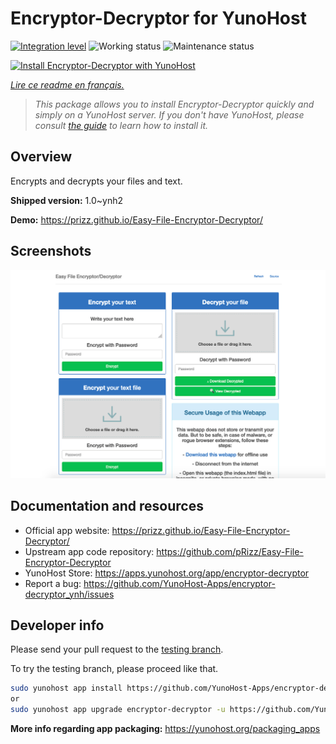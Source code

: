 <!--
N.B.: This README was automatically generated by https://github.com/YunoHost/apps/tree/master/tools/README-generator
It shall NOT be edited by hand.
-->

# Encryptor-Decryptor for YunoHost

[![Integration level](https://dash.yunohost.org/integration/encryptor-decryptor.svg)](https://dash.yunohost.org/appci/app/encryptor-decryptor) ![Working status](https://ci-apps.yunohost.org/ci/badges/encryptor-decryptor.status.svg) ![Maintenance status](https://ci-apps.yunohost.org/ci/badges/encryptor-decryptor.maintain.svg)

[![Install Encryptor-Decryptor with YunoHost](https://install-app.yunohost.org/install-with-yunohost.svg)](https://install-app.yunohost.org/?app=encryptor-decryptor)

*[Lire ce readme en français.](./README_fr.md)*

> *This package allows you to install Encryptor-Decryptor quickly and simply on a YunoHost server.
If you don't have YunoHost, please consult [the guide](https://yunohost.org/#/install) to learn how to install it.*

## Overview

Encrypts and decrypts your files and text.

**Shipped version:** 1.0~ynh2

**Demo:** https://prizz.github.io/Easy-File-Encryptor-Decryptor/

## Screenshots

![Screenshot of Encryptor-Decryptor](./doc/screenshots/screenshot.png)

## Documentation and resources

* Official app website: <https://prizz.github.io/Easy-File-Encryptor-Decryptor/>
* Upstream app code repository: <https://github.com/pRizz/Easy-File-Encryptor-Decryptor>
* YunoHost Store: <https://apps.yunohost.org/app/encryptor-decryptor>
* Report a bug: <https://github.com/YunoHost-Apps/encryptor-decryptor_ynh/issues>

## Developer info

Please send your pull request to the [testing branch](https://github.com/YunoHost-Apps/encryptor-decryptor_ynh/tree/testing).

To try the testing branch, please proceed like that.

``` bash
sudo yunohost app install https://github.com/YunoHost-Apps/encryptor-decryptor_ynh/tree/testing --debug
or
sudo yunohost app upgrade encryptor-decryptor -u https://github.com/YunoHost-Apps/encryptor-decryptor_ynh/tree/testing --debug
```

**More info regarding app packaging:** <https://yunohost.org/packaging_apps>
